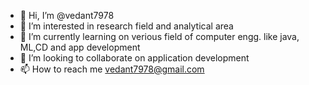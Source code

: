 - 👋 Hi, I’m @vedant7978
- 👀 I’m interested in research field and analytical area 
- 🌱 I’m currently learning on verious field of computer engg. like java, ML,CD and app development
- 💞️ I’m looking to collaborate on application development 
- 📫 How to reach me vedant7978@gmail.com

<!---
vedaanntttt/vedaanntttt is a ✨ special ✨ repository because its `README.md` (this file) appears on your GitHub profile.
You can click the Preview link to take a look at your changes.
--->
